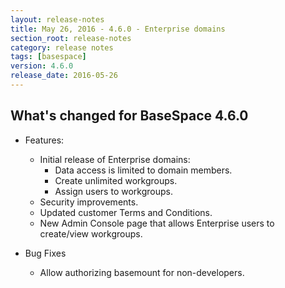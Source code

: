 ```yaml
---
layout: release-notes
title: May 26, 2016 - 4.6.0 - Enterprise domains
section_root: release-notes
category: release notes
tags: [basespace]
version: 4.6.0
release_date: 2016-05-26
---
```


## What's changed for BaseSpace 4.6.0

- Features:
  - Initial release of Enterprise domains:
    * Data access is limited to domain members.
    * Create unlimited workgroups.
    * Assign users to workgroups.
  - Security improvements.
  - Updated customer Terms and Conditions.
  - New Admin Console page that allows Enterprise users to create/view workgroups.
  
- Bug Fixes
  - Allow authorizing basemount for non-developers.
